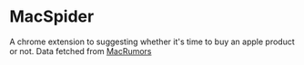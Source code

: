 # MacSpider
A chrome extension to suggesting whether it's time to buy an apple product or not. Data fetched from [MacRumors](https://buyersguide.macrumors.com/)
